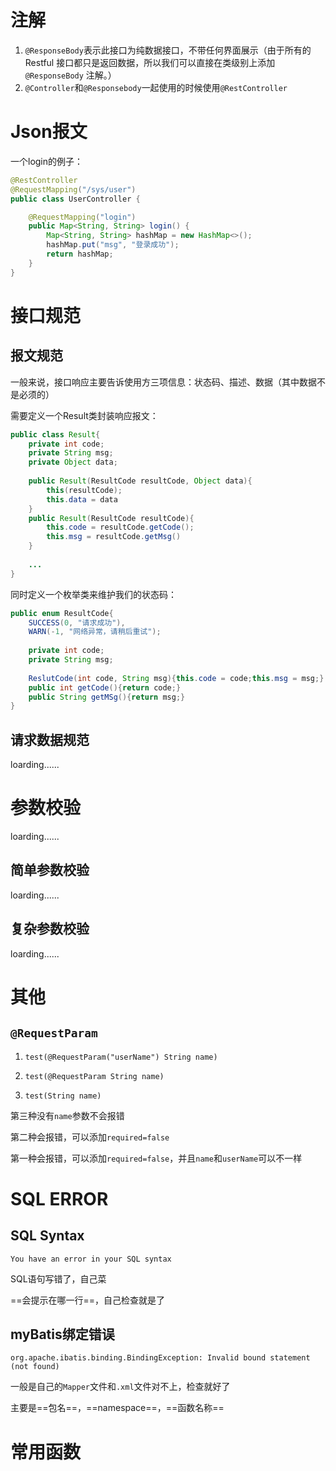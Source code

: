 # 注解

1. `@ResponseBody`表示此接口为纯数据接口，不带任何界面展示（由于所有的 Restful 接口都只是返回数据，所以我们可以直接在类级别上添加 `@ResponseBody` 注解。）
2. `@Controller`和`@Responsebody`一起使用的时候使用`@RestController`

# Json报文

一个login的例子：
```java
@RestController
@RequestMapping("/sys/user")
public class UserController {

    @RequestMapping("login")
    public Map<String, String> login() {
        Map<String, String> hashMap = new HashMap<>();
        hashMap.put("msg", "登录成功");
        return hashMap;
    }
}
```

# 接口规范

## 报文规范

一般来说，接口响应主要告诉使用方三项信息：状态码、描述、数据（其中数据不是必须的）

需要定义一个Result类封装响应报文：

```java
public class Result{
    private int code;
    private String msg;
    private Object data;
    
    public Result(ResultCode resultCode, Object data){
        this(resultCode);
        this.data = data
    }
    public Result(ResultCode resultCode){
        this.code = resultCode.getCode();
        this.msg = resultCode.getMsg()
    }
    
    ...
}
```
同时定义一个枚举类来维护我们的状态码：

```java
public enum ResultCode{
    SUCCESS(0, "请求成功"),
    WARN(-1, "网络异常，请稍后重试");
    
    private int code;
    private String msg;
    
    ReslutCode(int code, String msg){this.code = code;this.msg = msg;}
    public int getCode(){return code;}
    public String getMSg(){return msg;}
}
```

## 请求数据规范

loarding......

# 参数校验

loarding......

## 简单参数校验

loarding......

## 复杂参数校验

loarding......

# 其他

##  `@RequestParam`

1. `test(@RequestParam("userName") String name)`

2. `test(@RequestParam String name)`

3. `test(String name)`

第三种没有`name`参数不会报错

第二种会报错，可以添加`required=false`

第一种会报错，可以添加`required=false`，并且`name`和`userName`可以不一样

# SQL ERROR

## SQL Syntax

`You have an error in your SQL syntax`

SQL语句写错了，自己菜

==会提示在哪一行==，自己检查就是了

## myBatis绑定错误

`org.apache.ibatis.binding.BindingException: Invalid bound statement (not found)`

一般是自己的`Mapper`文件和`.xml`文件对不上，检查就好了

主要是==包名==，==namespace==，==函数名称==

# 常用函数